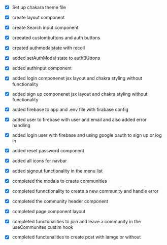  - [x] Set up chakara theme file
 - [x] create layout component
 - [x] create Search input component
 - [x] creeated custombuttons and auth buttons
 - [x] created authmodalstate with recoil
 - [x] added setAuthModal state to authBUttons
 - [x] added authinput component
 - [x] added login componenet jsx layout and chakra styling without functionality
 - [x] added sign up componenet jsx layout and chakra styling without functionality
 - [x] added firebase to app and .env file with firabase config
 - [x] added user to firebase with user and email and also added error handling
 - [x] added login user with firebase and using google oauth to sign up or log in
 - [x] added reset password component
 - [x] added all icons for navbar
 - [x] added signout functionality in the menu list 
 - [x] completed the modala to craete communities
 - [x] completed funnctionality to create a new community and handle error
 - [x] completed the community header component
 - [x] completed page component layout
 - [x] completed functunalities to join and leave a community in the useCommunites custim hook
  - [x] completed functunalities to create post with iamge or without
  